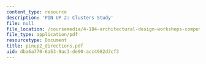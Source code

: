 ```yaml
---
content_type: resource
description: 'PIN UP 2: Clusters Study'
file: null
file_location: /coursemedia/4-184-architectural-design-workshops-computational-design-for-housing-spring-2002/dba6a7706a539ac3de90acc4982d3cf3_pinup2_directions.pdf
file_type: application/pdf
resourcetype: Document
title: pinup2_directions.pdf
uid: dba6a770-6a53-9ac3-de90-acc4982d3cf3
---
```

